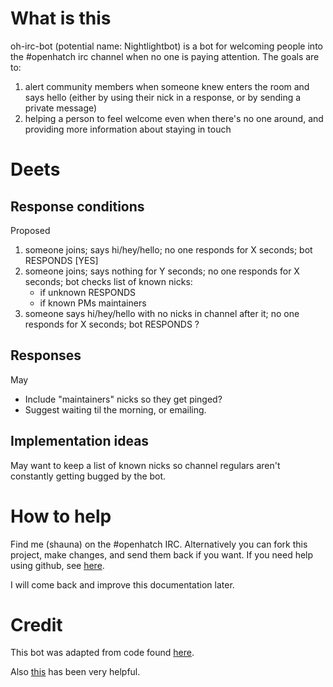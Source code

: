 # What is this

oh-irc-bot (potential name: Nightlightbot) is a bot for welcoming people into the #openhatch irc channel 
when no one is paying attention.  The goals are to:

1. alert community members when someone knew enters the room and says hello (either by using their nick
in a response, or by sending a private message)
2. helping a person to feel welcome even when there's no one around, and providing more information about
staying in touch

# Deets

## Response conditions

Proposed

1. someone joins; says hi/hey/hello; no one responds for X seconds; bot RESPONDS [YES]
2. someone joins; says nothing for Y seconds; no one responds for X seconds; bot checks list of known nicks:
    - if unknown RESPONDS
    - if known PMs maintainers
3. someone says hi/hey/hello with no nicks in channel after it; no one responds for X seconds; bot RESPONDS ?

## Responses

May 

* Include "maintainers" nicks so they get pinged?
* Suggest waiting til the morning, or emailing.

## Implementation ideas

May want to keep a list of known nicks so channel regulars aren't constantly getting bugged by the bot.

# How to help

Find me (shauna) on the #openhatch IRC.  Alternatively you can fork this project, make changes, and send
them back if you want.  If you need help using github, see [here](https://openhatch.org/wiki/Git_Basics).

I will come back and improve this documentation later.

# Credit

This bot was adapted from code found [here](http://wiki.shellium.org/w/Writing_an_IRC_bot_in_Python).

Also [this](http://docs.python.org/2/library/queue.html) has been very helpful.
